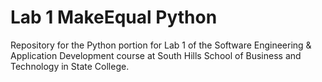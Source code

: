 # Lab 1 MakeEqual Python
 Repository for the Python portion for Lab 1 of the Software Engineering & Application Development course at South Hills School of Business and Technology in State College.
